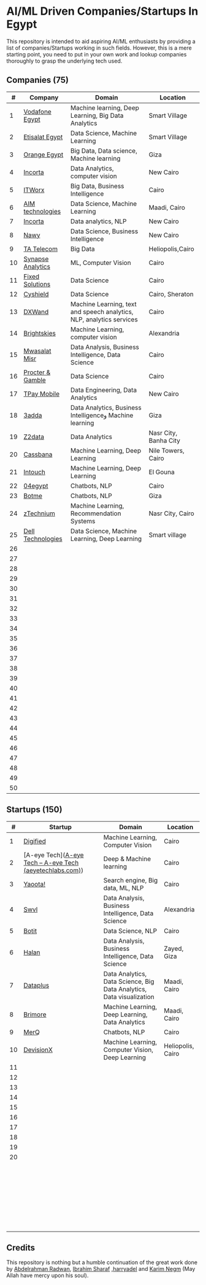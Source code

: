 # AI/ML Driven Companies/Startups In Egypt

This repository is intended to aid aspiring AI/ML enthusiasts by providing a list of companies/Startups working in such fields. However, this is a mere starting point, you need to put in your own work and lookup companies thoroughly to grasp the underlying tech used.   

## Companies (75)
| # | Company | Domain | Location |
| --- | --- | --- | --- |
| 1    | [Vodafone Egypt](https://www.linkedin.com/company/vodafone/) | Machine learning,  Deep Learning, Big Data Analytics         | Smart Village         |
| 2    | [Etisalat Egypt](https://www.linkedin.com/company/etisalat-egypt/) | Data Science, Machine Learning                               | Smart Village         |
| 3    | [Orange Egypt](https://www.linkedin.com/company/orange-egypt/about/) | Big Data, Data science, Machine learning                     | Giza                  |
| 4    | [Incorta](https://incorta.com/)                              | Data Analytics, computer vision                              | New Cairo             |
| 5    | [ITWorx](http://www.itworx.com/)                             | Big Data, Business Intelligence                              | Cairo                 |
| 6    | [AIM technologies](https://www.aimtechnologies.co/)          | Data Science, Machine Learning                               | Maadi, Cairo          |
| 7    | [Incorta](www.linkedin.com/company/incorta/)                 | Data analytics, NLP                                          | New Cairo             |
| 8    | [Nawy](https://www.linkedin.com/company/nawyestate/)         | Data Science, Business Intelligence                          | New Cairo             |
| 9    | [TA Telecom](https://www.tatelecom.com/)                     | Big Data                                                     | Heliopolis,Cairo      |
| 10   | [Synapse Analytics](https://www.synapse-analytics.io/)       | ML, Computer Vision                                          | Cairo                 |
| 11   | [Fixed Solutions](https://www.linkedin.com/company/fixed-solutions) | Data Science                                                 | Cairo                 |
| 12   | [Cyshield](www.linkedin.com/company/cyshield/)               | Data Science                                                 | Cairo, Sheraton       |
| 13   | [DXWand](www.linkedin.com/company/dxwand)                    | Machine Learning, text and speech analytics, NLP, analytics services | Cairo                 |
| 14   | [Brightskies](www.linkedin.com/company/brightskies)          | Machine Learning, computer vision                            | Alexandria            |
| 15   | [Mwasalat Misr](https://www.mwasalatmisr.com/)               | Data Analysis, Business Intelligence, Data Science           | Cairo                 |
| 16   | [Procter & Gamble](/www.linkedin.com/company/procter-and-gamble) | Data Science                                                 | Cairo                 |
| 17   | [TPay Mobile](https://tpaymobile.com/)                       | Data Engineering, Data Analytics                             | New Cairo             |
| 18   | [3adda](https://www.3adda.com/)                              | Data Analytics, Business Intelligenceو Machine learning      | Giza                  |
| 19   | [Z2data](https://www.z2data.com/)                            | Data Analytics                                               | Nasr City, Banha City |
| 20   | [Cassbana](https://www.cassbana.com/)                        | Machine Learning, Deep Learning                              | Nile Towers, Cairo    |
| 21   | [Intouch](https://www.intouch.com/)                          | Machine Learning, Deep Learning                              | El Gouna              |
| 22   | [04egypt](http://04egypt.com/)                               | Chatbots, NLP                                                | Cairo                 |
| 23   | [Botme](https://www.botme.com/)                              | Chatbots, NLP                                                | Giza                  |
| 24   | [zTechnium](https://www.linkedin.com/company/inetwoks/)      | Machine Learning, Recommendation Systems                     | Nasr City, Cairo      |
| 25   | [Dell Technologies](http://www.linkedin.com/company/delltechnologies) | Data Science, Machine Learning, Deep Learning                | Smart village         |
| 26   |                                                              |                                                              |                       |
| 27   |                                                              |                                                              |                       |
| 28   |                                                              |                                                              |                       |
| 29   |                                                              |                                                              |                       |
| 30   |                                                              |                                                              |                       |
| 31   |                                                              |                                                              |                       |
| 32   |                                                              |                                                              |                       |
| 33   |                                                              |                                                              |                       |
| 34   |                                                              |                                                              |                       |
| 35   |                                                              |                                                              |                       |
| 36   |                                                              |                                                              |                       |
| 37   |                                                              |                                                              |                       |
| 38   |                                                              |                                                              |                       |
| 39   |                                                              |                                                              |                       |
| 40   |                                                              |                                                              |                       |
| 41   |                                                              |                                                              |                       |
| 42   |                                                              |                                                              |                       |
| 43   |                                                              |                                                              |                       |
| 44   |                                                              |                                                              |                       |
| 45   |                                                              |                                                              |                       |
| 46   |                                                              |                                                              |                       |
| 47   |                                                              |                                                              |                       |
| 48   |                                                              |                                                              |                       |
| 49   |                                                              |                                                              |                       |
| 50   |                                                              |                                                              |                       |
## Startups (150)
| #    | Startup                                                      | Domain                                                       | Location          |
| ---- | ------------------------------------------------------------ | ------------------------------------------------------------ | ----------------- |
| 1    | [Digified](https://digified.io/)                             | Machine Learning, Computer Vision                            | Cairo             |
| 2    | [A-eye Tech]([A-eye Tech – A-eye Tech (aeyetechlabs.com)](https://aeyetechlabs.com/)) | Deep & Machine learning                                      | Cairo             |
| 3    | [Yaoota!](https://yaoota.com/en-eg/)                         | Search engine, Big data, ML, NLP                             | Cairo             |
| 4    | [Swvl](https://www.swvl.com/)                                | Data Analysis, Business Intelligence, Data Science           | Alexandria        |
| 5    | [Botit](www.linkedin.com/company/botitapp)                   | Data Science, NLP                                            | Cairo             |
| 6    | [Halan](www.linkedin.com/company/halan/)                     | Data Analysis, Business Intelligence, Data Science           | Zayed, Giza       |
| 7    | [Dataplus](https://www.linkedin.com/company/dataplus-information-systems/about/) | Data Analytics, Data Science, Big Data Analytics, Data visualization | Maadi, Cairo      |
| 8    | [Brimore](www.linkedin.com/company/brimore)                  | Machine Learning, Deep Learning, Data Analytics              | Maadi, Cairo      |
| 9    | [MerQ](https://www.merq.ai/)                                 | Chatbots, NLP                                                | Cairo             |
| 10   | [DevisionX](https://devisionx.com/)                          | Machine Learning, Computer Vision, Deep Learning             | Heliopolis, Cairo |
| 11   |                                                              |                                                              |                   |
| 12   |                                                              |                                                              |                   |
| 13   |                                                              |                                                              |                   |
| 14   |                                                              |                                                              |                   |
| 15   |                                                              |                                                              |                   |
| 16   |                                                              |                                                              |                   |
| 17   |                                                              |                                                              |                   |
| 18   |                                                              |                                                              |                   |
| 19   |                                                              |                                                              |                   |
| 20   |                                                              |                                                              |                   |
|      |                                                              |                                                              |                   |
|      |                                                              |                                                              |                   |
|      |                                                              |                                                              |                   |
|      |                                                              |                                                              |                   |
|      |                                                              |                                                              |                   |
|      |                                                              |                                                              |                   |
|      |                                                              |                                                              |                   |
|      |                                                              |                                                              |                   |
|      |                                                              |                                                              |                   |
|      |                                                              |                                                              |                   |
|      |                                                              |                                                              |                   |
|      |                                                              |                                                              |                   |
|      |                                                              |                                                              |                   |
|      |                                                              |                                                              |                   |
|      |                                                              |                                                              |                   |
|      |                                                              |                                                              |                   |
|      |                                                              |                                                              |                   |
|      |                                                              |                                                              |                   |
|      |                                                              |                                                              |                   |
|      |                                                              |                                                              |                   |
|      |                                                              |                                                              |                   |
|      |                                                              |                                                              |                   |
|      |                                                              |                                                              |                   |
|      |                                                              |                                                              |                   |
|      |                                                              |                                                              |                   |
|      |                                                              |                                                              |                   |
|      |                                                              |                                                              |                   |
|      |                                                              |                                                              |                   |
|      |                                                              |                                                              |                   |
|      |                                                              |                                                              |                   |

## Credits
This repository is nothing but a humble continuation of the great work done by [Abdelrahman Radwan](https://www.linkedin.com/in/abdelrahman-hamdy-radwan/), [Ibrahim Sharaf](https://www.linkedin.com/in/ibrahimsharafelden/) ,[harryadel](https://github.com/harryadel) and [Karim Negm](https://github.com/Kareem-negm) (May Allah have mercy upon his soul).
